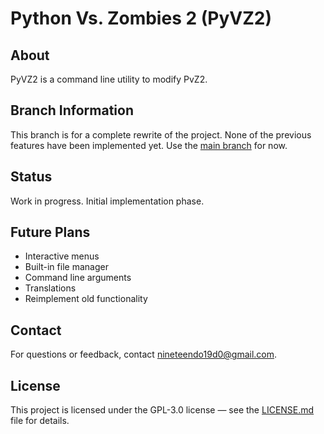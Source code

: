 # Python Vs. Zombies 2 (PyVZ2)

## About

PyVZ2 is a command line utility to modify PvZ2.

## Branch Information

This branch is for a complete rewrite of the project.
None of the previous features have been implemented yet.
Use the [main branch](https://github.com/nineteendo/pvz2tools) for now.

## Status

Work in progress. Initial implementation phase.

## Future Plans

- Interactive menus
- Built-in file manager
- Command line arguments
- Translations
- Reimplement old functionality

## Contact

For questions or feedback, contact nineteendo19d0@gmail.com.

## License

This project is licensed under the GPL-3.0 license &mdash; see the [LICENSE.md](LICENSE.md) file for details.
